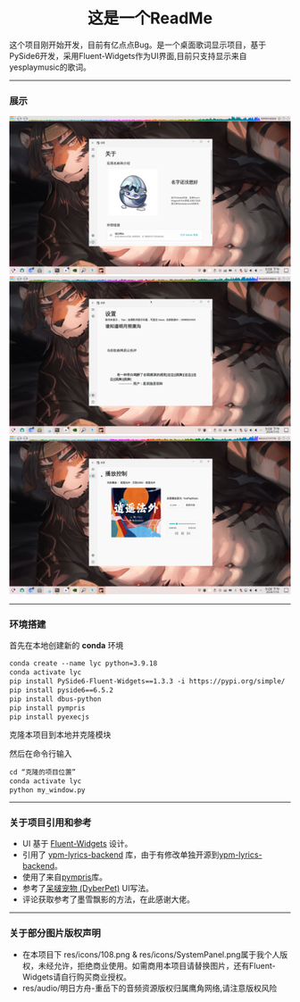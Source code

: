 <h1 align="center">
  这是一个ReadMe
</h1>

这个项目刚开始开发，目前有亿点点Bug。是一个桌面歌词显示项目，基于PySide6开发，采用Fluent-Widgets作为UI界面,目前只支持显示来自yesplaymusic的歌词。

------------

### 展示
![展示](st.png)
![展示](st1.png)
![展示](st2.png)

------------

### 环境搭建
  首先在本地创建新的 **conda** 环境
  ```
  conda create --name lyc python=3.9.18
  conda activate lyc
  pip install PySide6-Fluent-Widgets==1.3.3 -i https://pypi.org/simple/
  pip install pyside6==6.5.2
  pip install dbus-python
  pip install pympris
  pip install pyexecjs
  ```
克隆本项目到本地并克隆模块

然后在命令行输入
```
cd “克隆的项目位置”
conda activate lyc
python my_window.py
```
------------

### 关于项目引用和参考
- UI 基于 [Fluent-Widgets](https://github.com/zhiyiYo/PyQt-Fluent-Widgets) 设计。
- 引用了 [ypm-lyrics-backend](https://github.com/LiYulin-s/ypm-lyrics-backend) 库，由于有修改单独开源到[ypm-lyrics-backend](https://github.com/ghhccghk/ypm-lyrics-backend)。
- 使用了来自[pympris](https://github.com/wistful/pympris)库。
- 参考了[呆啵宠物 (DyberPet)](https://github.com/ChaozhongLiu/DyberPet) UI写法。
- 评论获取参考了墨雪飘影的方法，在此感谢大佬。

------------

### 关于部分图片版权声明
- 在本项目下 res/icons/108.png & res/icons/SystemPanel.png属于我个人版权，未经允许，拒绝商业使用。如需商用本项目请替换图片，还有Fluent-Widgets请自行购买商业授权。
- res/audio/明日方舟-重岳下的音频资源版权归属鹰角网络,请注意版权风险
